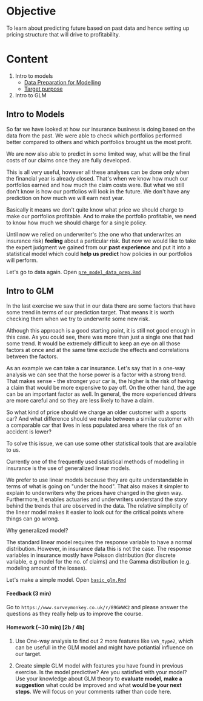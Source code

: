 # Objective
  To learn about predicting future based on past data and hence setting up pricing structure that will drive to profitability.
  
# Content
  1. Intro to models
      - [Data Preparation for Modelling](pre_model_data_prep.Rmd)
      - [Target purpose](target_and_one_way.Rmd)
  2. Intro to GLM


## Intro to Models

So far we have looked at how our insurance business is doing based on the data from the past. We were able to check which portfolios performed better compared to others and which portfolios brought us the most profit.

We are now also able to predict in some limited way, what will be the final costs of our claims once they are fully developed.

This is all very useful, however all these analyses can be done only when the financial year is already closed. That's when we know how much our portfolios earned and how much the claim costs were. But what we still don't know is how our portfolios will look in the future.  We don't have any prediction on how much we will earn next year.

Basically it means we don't quite know what price we should charge to make our portfolios profitable. And to make the portfolio profitable, we need to know how much we should charge for a single policy.

Until now we relied on underwriter's (the one who that underwrites an insurance risk) **feeling** about a particular risk. But now we would like to take the expert judgment we gained from our **past experience** and put it into a statistical model which could **help us predict** how policies in our portfolios will perform.

Let's go to data again. Open [`pre_model_data_prep.Rmd`](pre_model_data_prep.Rmd)

## Intro to GLM

In the last exercise we saw that in our data there are some factors that have some trend in terms of our prediction target. That means it is worth checking them when we try to underwrite some new risk.

Although this approach is a good starting point, it is still not good enough in this case. As you could see, there was more than just a single one that had some trend. It would be extremely difficult to keep an eye on all those factors at once and at the same time exclude the effects and correlations between the factors.

As an example we can take a car insurance. Let's say that in a one-way analysis we can see that the horse power is a factor with a strong trend. That makes sense - the stronger your car is, the higher is the risk of having a claim that would be more expensive to pay off. On the other hand, the age can be an important factor as well. In general, the more experienced drivers are more careful and so they are less likely to have a claim.

So what kind of price should we charge an older customer with a sports car? And what difference should we make between a similar customer with a comparable car that lives in less populated area where the risk of an accident is lower?

To solve this issue, we can use some other statistical tools that are available to us.

Currently one of the frequently used statistical methods of modelling in insurance is the use of generalized linear models.

We prefer to use linear models because they are quite understandable in terms of what is going on "under the hood". That also makes it simpler to explain to underwriters why the prices have changed in the given way. Furthermore, it enables actuaries and underwriters understand the story behind the trends that are observed in the data. The relative simplicity of the linear model makes it easier to look out for the critical points where things can go wrong.

Why generalized model?

The standard linear model requires the response variable to have a normal distribution. However, in insurance data this is not the case. The response variables in insurance mostly have Poisson distribution (for discrete variable, e.g model for the no. of claims) and the Gamma distribution (e.g. modeling amount of the losses).

 Let's make a simple model. Open [`basic_glm.Rmd`](basic_glm.Rmd)

 
#### Feedback (3 min)

Go to `https://www.surveymonkey.co.uk/r/89GWWK2` and please answer the questions as they really help us to improve the course.

#### Homework (~30 min) [2b / 4b]

1. Use One-way analysis to find out 2 more features like `Veh_type2`, which can be usefull in the GLM model and might have potiantial influence on our target.

2. Create simple GLM model with features you have found in previous exercise. 
Is the model predictive? Are you satisfied with your model? 
Use your knowledge about GLM theory to __evaluate model__, __make a suggestion__ what could be improved and what __would be your next steps__. 
We will focus on your comments rather than code here.


